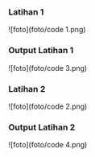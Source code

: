 ### Latihan 1

![foto](foto/code 1.png)

### Output Latihan 1

![foto](foto/code 3.png)

### Latihan 2

![foto](foto/code 2.png)

### Output Latihan 2

![foto](foto/code 4.png)
